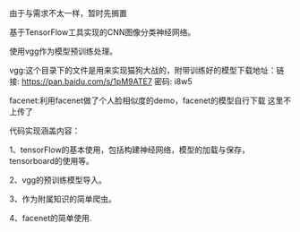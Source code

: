由于与需求不太一样，暂时先搁置

基于TensorFlow工具实现的CNN图像分类神经网络。

使用vgg作为模型预训练处理。

vgg:这个目录下的文件是用来实现猫狗大战的，附带训练好的模型下载地址：链接: https://pan.baidu.com/s/1pM9ATE7 密码: i8w5


facenet:利用facenet做了个人脸相似度的demo，facenet的模型自行下载 这里不上传了


代码实现涵盖内容：

1、tensorFlow的基本使用，包括构建神经网络，模型的加载与保存，tensorboard的使用等。

2、vgg的预训练模型导入。

3、作为附属知识的简单爬虫。

4、facenet的简单使用.
  
